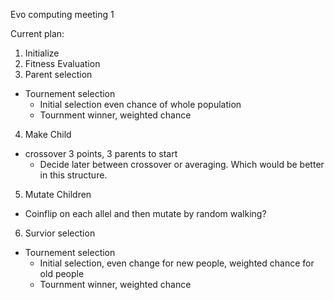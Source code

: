 Evo computing meeting 1

Current plan:

1)  Initialize
2)  Fitness Evaluation
3)  Parent selection
* Tournement selection
    * Initial selection even chance of whole population
    * Tournment winner, weighted chance
4)  Make Child
* crossover 3 points, 3 parents to start
    * Decide later between crossover or averaging.  Which would be better in this structure.
5)  Mutate Children
* Coinflip on each allel and then mutate by random walking?
6)  Survior selection
* Tournement selection
    * Initial selection, even change for new people, weighted chance for old people
    * Tournment winner, weighted chance